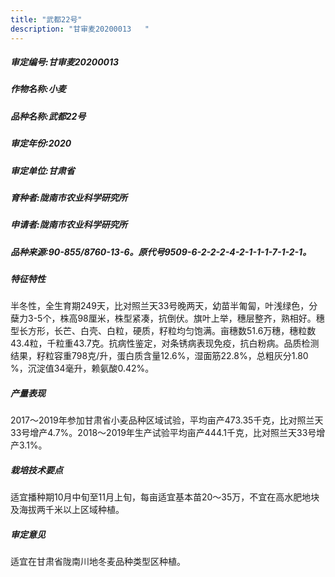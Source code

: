 ```yaml
---
title: "武都22号"
description: "甘审麦20200013	"
---
```

##### 审定编号:甘审麦20200013	

##### 作物名称:小麦

##### 品种名称:武都22号

##### 审定年份:2020

##### 审定单位:甘肃省

##### 育种者:陇南市农业科学研究所

##### 申请者:陇南市农业科学研究所

##### 品种来源:90-855/8760-13-6。原代号9509-6-2-2-2-4-2-1-1-1-7-1-2-1。

##### 特征特性
半冬性，全生育期249天，比对照兰天33号晚两天，幼苗半匍匐，叶浅绿色，分蘖力3-5个，株高98厘米，株型紧凑，抗倒伏。旗叶上举，穗层整齐，熟相好。穗型长方形，长芒、白壳、白粒，硬质，籽粒均匀饱满。亩穗数51.6万穗，穗粒数43.4粒，千粒重43.7克。抗病性鉴定，对条锈病表现免疫，抗白粉病。品质检测结果，籽粒容重798克/升，蛋白质含量12.6%，湿面筋22.8%，总粗灰分1.80 %，沉淀值34毫升，赖氨酸0.42%。

##### 产量表现
2017～2019年参加甘肃省小麦品种区域试验，平均亩产473.35千克，比对照兰天33号增产4.7%。2018～2019年生产试验平均亩产444.1千克，比对照兰天33号增产3.1%。

##### 栽培技术要点
适宜播种期10月中旬至11月上旬，每亩适宜基本苗20～35万，不宜在高水肥地块及海拔两千米以上区域种植。

##### 审定意见
适宜在甘肃省陇南川地冬麦品种类型区种植。
